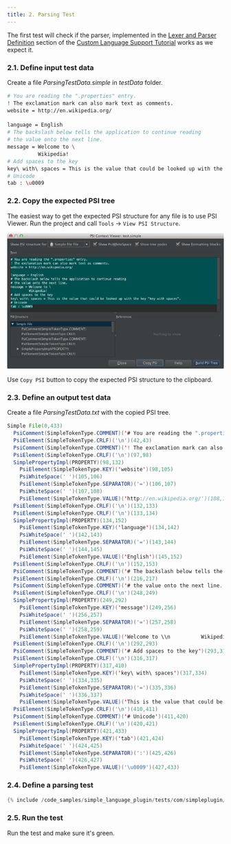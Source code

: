 ```yaml
---
title: 2. Parsing Test
---
```



The first test will check if the parser, implemented in the
[Lexer and Parser Definition](/tutorials/custom_language_support/lexer_and_parser_definition.md)
section of the
[Custom Language Support Tutorial](/tutorials/custom_language_support_tutorial.md)
works as we expect it.

### 2.1. Define input test data

Create a file *ParsingTestData.simple* in *testData* folder.

```bash
# You are reading the ".properties" entry.
! The exclamation mark can also mark text as comments.
website = http://en.wikipedia.org/

language = English
# The backslash below tells the application to continue reading
# the value onto the next line.
message = Welcome to \
          Wikipedia!
# Add spaces to the key
key\ with\ spaces = This is the value that could be looked up with the key "key with spaces".
# Unicode
tab : \u0009
```

### 2.2. Copy the expected PSI tree

The easiest way to get the expected PSI structure for any file is to use PSI Viewer.
Run the project and call `Tools` &rarr; `View PSI Structure`.

![PSI Tree Copy](img/plugin_copy_psi.png)

Use `Copy PSI` button to copy the expected PSI structure to the clipboard.

### 2.3. Define an output test data

Create a file *ParsingTestData.txt* with the copied PSI tree.

```java
Simple File(0,433)
  PsiComment(SimpleTokenType.COMMENT)('# You are reading the ".properties" entry.')(0,42)
  PsiElement(SimpleTokenType.CRLF)('\n')(42,43)
  PsiComment(SimpleTokenType.COMMENT)('! The exclamation mark can also mark text as comments.')(43,97)
  PsiElement(SimpleTokenType.CRLF)('\n')(97,98)
  SimplePropertyImpl(PROPERTY)(98,132)
    PsiElement(SimpleTokenType.KEY)('website')(98,105)
    PsiWhiteSpace(' ')(105,106)
    PsiElement(SimpleTokenType.SEPARATOR)('=')(106,107)
    PsiWhiteSpace(' ')(107,108)
    PsiElement(SimpleTokenType.VALUE)('http://en.wikipedia.org/')(108,132)
  PsiElement(SimpleTokenType.CRLF)('\n')(132,133)
  PsiElement(SimpleTokenType.CRLF)('\n')(133,134)
  SimplePropertyImpl(PROPERTY)(134,152)
    PsiElement(SimpleTokenType.KEY)('language')(134,142)
    PsiWhiteSpace(' ')(142,143)
    PsiElement(SimpleTokenType.SEPARATOR)('=')(143,144)
    PsiWhiteSpace(' ')(144,145)
    PsiElement(SimpleTokenType.VALUE)('English')(145,152)
  PsiElement(SimpleTokenType.CRLF)('\n')(152,153)
  PsiComment(SimpleTokenType.COMMENT)('# The backslash below tells the application to continue reading')(153,216)
  PsiElement(SimpleTokenType.CRLF)('\n')(216,217)
  PsiComment(SimpleTokenType.COMMENT)('# the value onto the next line.')(217,248)
  PsiElement(SimpleTokenType.CRLF)('\n')(248,249)
  SimplePropertyImpl(PROPERTY)(249,292)
    PsiElement(SimpleTokenType.KEY)('message')(249,256)
    PsiWhiteSpace(' ')(256,257)
    PsiElement(SimpleTokenType.SEPARATOR)('=')(257,258)
    PsiWhiteSpace(' ')(258,259)
    PsiElement(SimpleTokenType.VALUE)('Welcome to \\n          Wikipedia!')(259,292)
  PsiElement(SimpleTokenType.CRLF)('\n')(292,293)
  PsiComment(SimpleTokenType.COMMENT)('# Add spaces to the key')(293,316)
  PsiElement(SimpleTokenType.CRLF)('\n')(316,317)
  SimplePropertyImpl(PROPERTY)(317,410)
    PsiElement(SimpleTokenType.KEY)('key\ with\ spaces')(317,334)
    PsiWhiteSpace(' ')(334,335)
    PsiElement(SimpleTokenType.SEPARATOR)('=')(335,336)
    PsiWhiteSpace(' ')(336,337)
    PsiElement(SimpleTokenType.VALUE)('This is the value that could be looked up with the key "key with spaces".')(337,410)
  PsiElement(SimpleTokenType.CRLF)('\n')(410,411)
  PsiComment(SimpleTokenType.COMMENT)('# Unicode')(411,420)
  PsiElement(SimpleTokenType.CRLF)('\n')(420,421)
  SimplePropertyImpl(PROPERTY)(421,433)
    PsiElement(SimpleTokenType.KEY)('tab')(421,424)
    PsiWhiteSpace(' ')(424,425)
    PsiElement(SimpleTokenType.SEPARATOR)(':')(425,426)
    PsiWhiteSpace(' ')(426,427)
    PsiElement(SimpleTokenType.VALUE)('\u0009')(427,433)
```

### 2.4. Define a parsing test

```java
{% include /code_samples/simple_language_plugin/tests/com/simpleplugin/SimpleParsingTest.java %}
```

### 2.5. Run the test

Run the test and make sure it's green.
